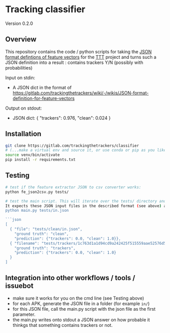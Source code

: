 # Tracking classifier

Version 0.2.0

## Overview

This repository contains the code / python scripts for taking the [JSON format defintions of feature vectors](https://gitlab.com/trackingthetrackers/wiki/-/wikis/JSON-format-definition-for-feature-vectors) for the [TTT](https://gitlab.com/trackingthetrackers/wiki) project and turns such a JSON definition 
into a result : contains trackers Y/N (possibly with probabilities)

Input on stdin:
  * A JSON dict in the format of https://gitlab.com/trackingthetrackers/wiki/-/wikis/JSON-format-definition-for-feature-vectors
  
Output on stdout: 
  * JSON dict: { "trackers": 0.976, "clean": 0.024 }
 
## Installation


```bash
git clone https://gitlab.com/trackingthetrackers/classifier
# (...make a virtual env and source it, or use conda or pip as you like. Example....)
source venv/bin/activate
pip install -r requirements.txt
```

## Testing

```bash
# test if the feature extractor JSON to csv converter works:
python fe_json2csv.py tests/

# test the main script. This will iterate over the tests/ directory and look at subdirs "clean" and "trackers" and search for .json files in there.
It expects these JSON input files in the described format (see above) and produces an output of it's a tracker or not as a JSON array:
python main.py tests/in.json

```json
[
  { "file": "tests/clean/in.json", 
    "ground truth": "clean", 
    "prediction": {"trackers": 0.0, "clean": 1.0}}, 
  { "filename": "tests/trackers/1c763d1a1d94cd9a242425f515559aae52576d5e08ab069dfe82677cb15ddfba.json", 
    "ground truth": "trackers", 
    "prediction": {"trackers": 0.0, "clean": 1.0}
  }
]
```

## Integration into other workflows / tools / issuebot

  - make sure it works for you on the cmd line (see Testing above)
  - for each APK, generate the JSON file in a folder (for example ``in/``)
  - for this JSON file, call the main.py script with the json file as the first parameter.
  - the main.py writes onto stdout a JSON answer on how probable it thinkgs that something contains trackers or not.
